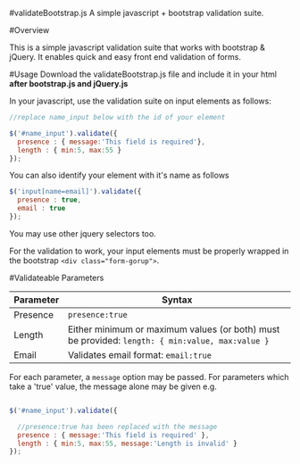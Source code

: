 #validateBootstrap.js
A simple javascript + bootstrap validation suite.

#Overview

This is a simple javascript validation suite that works with bootstrap & jQuery. It enables quick and easy front end validation of forms.

#Usage
Download the validateBootstrap.js file and include it in your html __after bootstrap.js and jQuery.js__

In your javascript, use the validation suite on input elements as follows:
```javascript
//replace name_input below with the id of your element

$('#name_input').validate({
  presence : { message:'This field is required'},
  length : { min:5, max:55 }
});
```

You can also identify your element with it's name as follows
```javascript
$('input[name=email]').validate({
  presence : true,
  email : true
});
```

You may use other jquery selectors too.

For the validation  to work, your input elements must be properly wrapped in the bootstrap `<div class="form-gorup">`.

#Validateable Parameters

| Parameter | Syntax|
|-------|-------|
| Presence  | `presence:true`|
| Length | Either minimum or maximum values (or both) must be provided: `length: { min:value, max:value }` |
| Email | Validates email format: `email:true` |

For each parameter, a `message` option may be passed. For parameters which take a 'true' value, the message alone may be given e.g.
```javascript

$('#name_input').validate({

  //presence:true has been replaced with the message
  presence : { message:'This field is required' },
  length : { min:5, max:55, message:'Length is invalid' }
});

```
